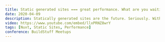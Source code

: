 ```yaml
---
title: Static generated sites === great performance. What are you waiting for?
date: 2020-04-09
description: Statically generated sites are the future. Seriously. With frameworks like Nuxt we can build really cool sites that look and feel like a single page application but are actually static generated. That means no need for a server but most importantly performance is amazing. Everything is generated at build time.
video: https://www.youtube.com/embed/llxPRNZ8wrY
tags: [Nuxt, Static Sites, Performance]
conference: BuildStuff Meetups
---
```

